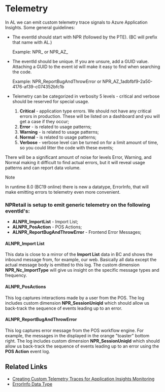 # Telemetry

In AL we can emit custom telemetry trace signals to Azure Application Insights. Some general guidelines:

- The eventId should start with NPR (followed by the PTE). (BC will prefix that name with AL.)

    Example: NPR_ or NPR_AZ_

- The eventId should be unique. If you are unsure, add a GUID value. Attaching a GUID to the event id will make it easy to find when searching the code.

    Example: NPR_ReportBugAndThrowError or NPR_AZ_1adbfbf9-2a50-4176-af39-c074352bfc1b

- Telemetry can be categorized in verbosity 5 levels - critical and verbose should be reserved for special usage.
    1) **Critical** - application type errors. We should not have any critical errors in production. These will be listed on a dashboard and you will get a case if they occur;
    2) **Error** - is related to usage patterns;
    3) **Warning** - is related to usage patterns;
    4) **Normal** - is related to usage patterns;
    5) **Verbose** - verbose level can be turned on for a limit amount of time, so you could litter the code with these events;

There will be a significant amount of noise for levels Error, Warning, and Normal making it difficult to find actual errors, but it will reveal usage patterns and can report data volume. 

> [!NOTE]
> In runtime 8.0 (BC19 online) there is new a datatype, ErrorInfo, that will make emitting errors to telemetry even more convenient.

### NPRetail is setup to emit generic telemetry on the following eventId's:

- **ALNPR_ImportList** - Import List;
- **ALNPR_PosAction** - POS Actions;
- **ALNPR_ReportBugAndThrowError** - Frontend Error Messages;

#### ALNPR_Import List

This data is close to a mirror of the **Import List** data in BC and shows the inbound message from, for example, our web. Basically all data except the actual message body is emitted to this log. The custom dimension **NPR_Nc_ImportType** will give us insight on the specific message types and frequency.

#### ALNPR_PosActions
This log captures interactions made by a user from the POS. The log includes custom dimension **NPR_SessionUniqId** which should allow us back-track the sequence of events leading up to an error.

#### ALNPR_ReportBugAndThrowError

This log captures error message from the POS workflow engine. For example, the messages in the displayed in the orange "toaster" bottom right. The log includes custom dimension **NPR_SessionUniqId** which should allow us back-track the sequence of events leading up to an error using the **POS Action** event log.

## Related Links
- [Creating Custom Telemetry Traces for Application Insights Monitoring](https://docs.microsoft.com/en-us/dynamics365/business-central/dev-itpro/developer/devenv-instrument-application-for-telemetry-app-insights)
- [ErrorInfo Data Type](https://docs.microsoft.com/en-us/dynamics365/business-central/dev-itpro/developer/methods-auto/errorinfo/errorinfo-data-type)

